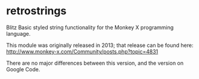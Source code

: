 retrostrings
============

Blitz Basic styled string functionality for the Monkey X programming language.

This module was originally released in 2013; that release can be found here: http://www.monkey-x.com/Community/posts.php?topic=4831

There are no major differences between this version, and the version on Google Code.